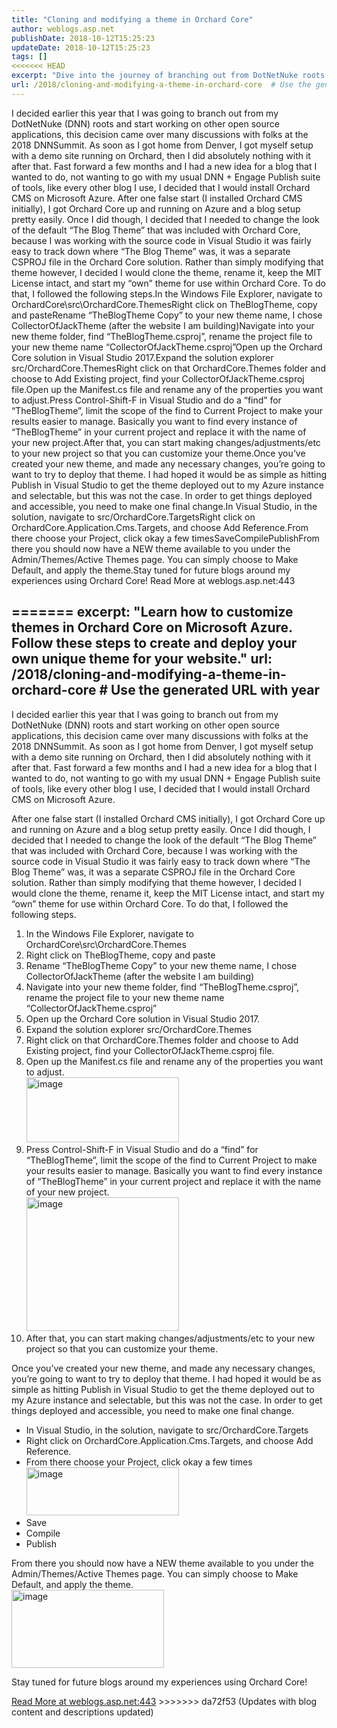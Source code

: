 ```yaml
---
title: "Cloning and modifying a theme in Orchard Core"
author: weblogs.asp.net
publishDate: 2018-10-12T15:25:23
updateDate: 2018-10-12T15:25:23
tags: []
<<<<<<< HEAD
excerpt: "Dive into the journey of branching out from DotNetNuke roots and setting up a new blog with Orchard CMS on Microsoft Azure, including customizable themes."
url: /2018/cloning-and-modifying-a-theme-in-orchard-core  # Use the generated URL with year
---
```

I decided earlier this year that I was going to branch out from my DotNetNuke (DNN) roots and start working on other open source applications, this decision came over many discussions with folks at the 2018 DNNSummit. As soon as I got home from Denver, I got myself setup with a demo site running on Orchard, then I did absolutely nothing with it after that. Fast forward a few months and I had a new idea for a blog that I wanted to do, not wanting to go with my usual DNN + Engage Publish suite of tools, like every other blog I use, I decided that I would install Orchard CMS on Microsoft Azure. After one false start (I installed Orchard CMS initially), I got Orchard Core up and running on Azure and a blog setup pretty easily. Once I did though, I decided that I needed to change the look of the default “The Blog Theme” that was included with Orchard Core, because I was working with the source code in Visual Studio it was fairly easy to track down where “The Blog Theme” was, it was a separate CSPROJ file in the Orchard Core solution. Rather than simply modifying that theme however, I decided I would clone the theme, rename it, keep the MIT License intact, and start my “own” theme for use within Orchard Core. To do that, I followed the following steps.In the Windows File Explorer, navigate to OrchardCore\src\OrchardCore.ThemesRight click on TheBlogTheme, copy and pasteRename “TheBlogTheme Copy” to your new theme name, I chose CollectorOfJackTheme (after the website I am building)Navigate into your new theme folder, find “TheBlogTheme.csproj”, rename the project file to your new theme name “CollectorOfJackTheme.csproj”Open up the Orchard Core solution in Visual Studio 2017.Expand the solution explorer src/OrchardCore.ThemesRight click on that OrchardCore.Themes folder and choose to Add Existing project, find your CollectorOfJackTheme.csproj file.Open up the Manifest.cs file and rename any of the properties you want to adjust.Press Control-Shift-F in Visual Studio and do a “find” for “TheBlogTheme”, limit the scope of the find to Current Project to make your results easier to manage. Basically you want to find every instance of “TheBlogTheme” in your current project and replace it with the name of your new project.After that, you can start making changes/adjustments/etc to your new project so that you can customize your theme.Once you’ve created your new theme, and made any necessary changes, you’re going to want to try to deploy that theme. I had hoped it would be as simple as hitting Publish in Visual Studio to get the theme deployed out to my Azure instance and selectable, but this was not the case. In order to get things deployed and accessible, you need to make one final change.In Visual Studio, in the solution, navigate to src/OrchardCore.TargetsRight click on OrchardCore.Application.Cms.Targets, and choose Add Reference.From there choose your Project, click okay a few timesSaveCompilePublishFrom there you should now have a NEW theme available to you under the Admin/Themes/Active Themes page. You can simply choose to Make Default, and apply the theme.Stay tuned for future blogs around my experiences using Orchard Core! Read More at weblogs.asp.net:443

=======
excerpt: "Learn how to customize themes in Orchard Core on Microsoft Azure. Follow these steps to create and deploy your own unique theme for your website."
url: /2018/cloning-and-modifying-a-theme-in-orchard-core  # Use the generated URL with year
---
<p>I decided earlier this year that I was going to branch out from my DotNetNuke (DNN) roots and start working on other open source applications, this decision came over many discussions with folks at the 2018 DNNSummit. As soon as I got home from Denver, I got myself setup with a demo site running on Orchard, then I did absolutely nothing with it after that. Fast forward a few months and I had a new idea for a blog that I wanted to do, not wanting to go with my usual DNN + Engage Publish suite of tools, like every other blog I use, I decided that I would install Orchard CMS on Microsoft Azure. </p><p>After one false start (I installed Orchard CMS initially), I got Orchard Core up and running on Azure and a blog setup pretty easily. Once I did though, I decided that I needed to change the look of the default “The Blog Theme” that was included with Orchard Core, because I was working with the source code in Visual Studio it was fairly easy to track down where “The Blog Theme” was, it was a separate CSPROJ file in the Orchard Core solution. Rather than simply modifying that theme however, I decided I would clone the theme, rename it, keep the MIT License intact, and start my “own” theme for use within Orchard Core. To do that, I followed the following steps.</p><ol><li>In the Windows File Explorer, navigate to OrchardCore\src\OrchardCore.Themes</li><li>Right click on TheBlogTheme, copy and paste</li><li>Rename “TheBlogTheme Copy” to your new theme name, I chose CollectorOfJackTheme (after the website I am building)</li><li>Navigate into your new theme folder, find “TheBlogTheme.csproj”, rename the project file to your new theme name “CollectorOfJackTheme.csproj”</li><li>Open up the Orchard Core solution in Visual Studio 2017.</li><li>Expand the solution explorer src/OrchardCore.Themes</li><li>Right click on that OrchardCore.Themes folder and choose to Add Existing project, find your CollectorOfJackTheme.csproj file.</li><li>Open up the Manifest.cs file and rename any of the properties you want to adjust.<br /><a href="https://aspblogs.blob.core.windows.net/media/christoc/media/image_6A441215.png"><img width="244" height="104" title="image" style="margin: 0px; display: inline; background-image: none;" alt="image" src="https://aspblogs.blob.core.windows.net/media/christoc/media/image_thumb_4DCC4197.png" border="0"></a></li><li>Press Control-Shift-F in Visual Studio and do a “find” for “TheBlogTheme”, limit the scope of the find to Current Project to make your results easier to manage. Basically you want to find every instance of “TheBlogTheme” in your current project and replace it with the name of your new project.<br /><a href="https://aspblogs.blob.core.windows.net/media/christoc/media/image_54131825.png"><img width="244" height="214" title="image" style="margin: 0px; display: inline; background-image: none;" alt="image" src="https://aspblogs.blob.core.windows.net/media/christoc/media/image_thumb_1D38C3DF.png" border="0"></a></li><li>After that, you can start making changes/adjustments/etc to your new project so that you can customize your theme.</li></ol><p>Once you’ve created your new theme, and made any necessary changes, you’re going to want to try to deploy that theme. I had hoped it would be as simple as hitting Publish in Visual Studio to get the theme deployed out to my Azure instance and selectable, but this was not the case. In order to get things deployed and accessible, you need to make one final change.</p><ul><li>In Visual Studio, in the solution, navigate to src/OrchardCore.Targets</li><li>Right click on OrchardCore.Application.Cms.Targets, and choose Add Reference.</li><li>From there choose your Project, click okay a few times<br /><a href="https://aspblogs.blob.core.windows.net/media/christoc/media/image_3151E068.png"><img width="244" height="77" title="image" style="margin: 0px; display: inline; background-image: none;" alt="image" src="https://aspblogs.blob.core.windows.net/media/christoc/media/image_thumb_658609AE.png" border="0"></a></li><li>Save</li><li>Compile</li><li>Publish</li></ul><p>From there you should now have a NEW theme available to you under the Admin/Themes/Active Themes page. You can simply choose to Make Default, and apply the theme.<br /><a href="https://aspblogs.blob.core.windows.net/media/christoc/media/image_5C990820.png"><img width="244" height="125" title="image" style="margin: 0px; display: inline; background-image: none;" alt="image" src="https://aspblogs.blob.core.windows.net/media/christoc/media/image_thumb_57B65464.png" border="0"></a></p><p>Stay tuned for future blogs around my experiences using Orchard Core!</p> <a href="https://weblogs.asp.net:443/christoc/cloning-and-modifying-a-theme-in-orchard-core">Read More at weblogs.asp.net:443</a>
>>>>>>> da72f53 (Updates with blog content and descriptions updated)

